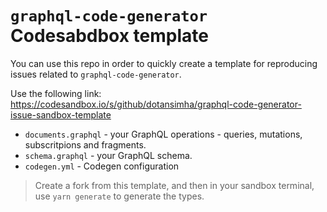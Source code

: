 # `graphql-code-generator` Codesabdbox template

You can use this repo in order to quickly create a template for reproducing issues related to `graphql-code-generator`. 

Use the following link: https://codesandbox.io/s/github/dotansimha/graphql-code-generator-issue-sandbox-template 

* `documents.graphql` - your GraphQL operations - queries, mutations, subscritpions and fragments.
* `schema.graphql` - your GraphQL schema.
* `codegen.yml` - Codegen configuration

> Create a fork from this template, and then in your sandbox terminal, use `yarn generate` to generate the types. 
